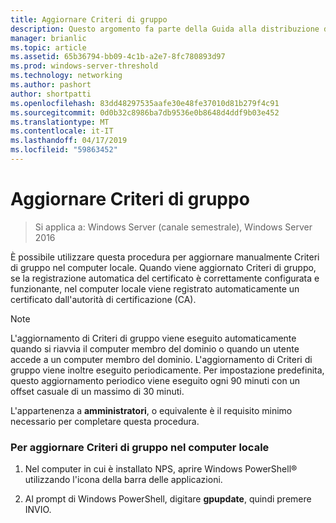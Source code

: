 ```yaml
---
title: Aggiornare Criteri di gruppo
description: Questo argomento fa parte della Guida alla distribuzione di un Server dei certificati per le distribuzioni Wireless e cablate 802.1 X
manager: brianlic
ms.topic: article
ms.assetid: 65b36794-bb09-4c1b-a2e7-8fc780893d97
ms.prod: windows-server-threshold
ms.technology: networking
ms.author: pashort
author: shortpatti
ms.openlocfilehash: 83dd48297535aafe30e48fe37010d81b279f4c91
ms.sourcegitcommit: 0d0b32c8986ba7db9536e0b8648d4ddf9b03e452
ms.translationtype: MT
ms.contentlocale: it-IT
ms.lasthandoff: 04/17/2019
ms.locfileid: "59863452"
---
```

# <a name="refresh-group-policy"></a>Aggiornare Criteri di gruppo

>Si applica a: Windows Server (canale semestrale), Windows Server 2016

È possibile utilizzare questa procedura per aggiornare manualmente Criteri di gruppo nel computer locale. Quando viene aggiornato Criteri di gruppo, se la registrazione automatica del certificato è correttamente configurata e funzionante, nel computer locale viene registrato automaticamente un certificato dall'autorità di certificazione (CA).  
  
> [!NOTE]  
> L'aggiornamento di Criteri di gruppo viene eseguito automaticamente quando si riavvia il computer membro del dominio o quando un utente accede a un computer membro del dominio. L'aggiornamento di Criteri di gruppo viene inoltre eseguito periodicamente. Per impostazione predefinita, questo aggiornamento periodico viene eseguito ogni 90 minuti con un offset casuale di un massimo di 30 minuti.  
  
L'appartenenza a **amministratori**, o equivalente è il requisito minimo necessario per completare questa procedura.  
  
### <a name="to-refresh-group-policy-on-the-local-computer"></a>Per aggiornare Criteri di gruppo nel computer locale  
  
1.  Nel computer in cui è installato NPS, aprire Windows PowerShell&reg; utilizzando l'icona della barra delle applicazioni.  
  
2.  Al prompt di Windows PowerShell, digitare **gpupdate**, quindi premere INVIO.  
  


